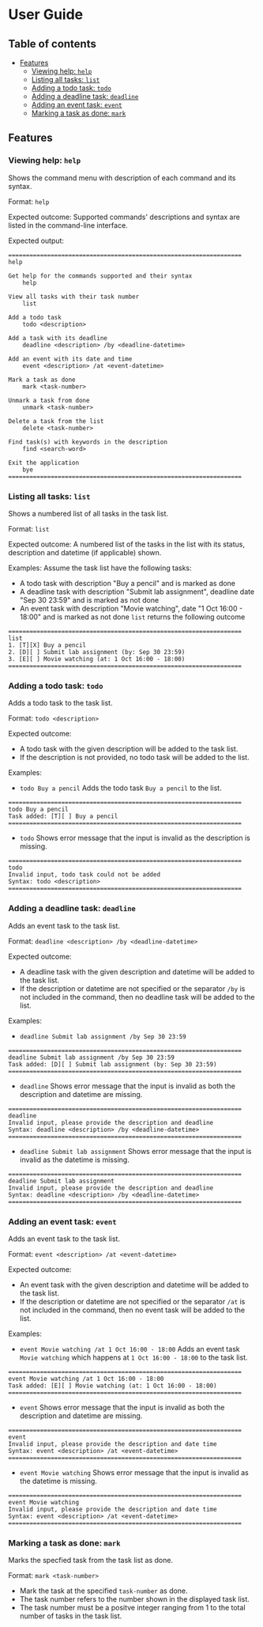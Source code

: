 # User Guide

## Table of contents

* [Features](#features)
    * [Viewing help: `help`](#viewing-help-help)
    * [Listing all tasks: `list`](#listing-all-tasks-list)
    * [Adding a todo task: `todo`](#adding-a-todo-task-todo)
    * [Adding a deadline task: `deadline`](#adding-a-deadline-task-deadline)
    * [Adding an event task: `event`](#adding-an-event-task-event)
    * [Marking a task as done: `mark`](#marking-a-task-as-done-mark)

## Features

### Viewing help: `help`

Shows the command menu with description of each command and its syntax.

Format: `help`

Expected outcome: 
Supported commands' descriptions and syntax are listed in the command-line interface.

Expected output:
```
==================================================================
help

Get help for the commands supported and their syntax
    help

View all tasks with their task number
    list

Add a todo task
    todo <description>

Add a task with its deadline
    deadline <description> /by <deadline-datetime>

Add an event with its date and time
    event <description> /at <event-datetime>

Mark a task as done
    mark <task-number>

Unmark a task from done
    unmark <task-number>

Delete a task from the list
    delete <task-number>

Find task(s) with keywords in the description
    find <search-word>

Exit the application
    bye
==================================================================
```

### Listing all tasks: `list`

Shows a numbered list of all tasks in the task list.

Format: `list`

Expected outcome: A numbered list of the tasks in the list with its status, description and datetime (if applicable) shown.

Examples:
Assume the task list have the following tasks:
* A todo task with description "Buy a pencil" and is marked as done
* A deadline task with description "Submit lab assignment", deadline date "Sep 30 23:59" and is marked as not done
* An event task with description "Movie watching", date "1 Oct 16:00 - 18:00" and is marked as not done
`list` returns the following outcome
```
==================================================================
list
1. [T][X] Buy a pencil
2. [D][ ] Submit lab assignment (by: Sep 30 23:59)
3. [E][ ] Movie watching (at: 1 Oct 16:00 - 18:00)
==================================================================
```

### Adding a todo task: `todo`

Adds a todo task to the task list.

Format: `todo <description>`

Expected outcome: 
* A todo task with the given description will be added to the task list. 
* If the description is not provided, no todo task will be added to the list.

Examples:
* `todo Buy a pencil` Adds the todo task `Buy a pencil` to the list.
```
==================================================================
todo Buy a pencil
Task added: [T][ ] Buy a pencil
==================================================================
```

* `todo` Shows error message that the input is invalid as the description is missing.
```
==================================================================
todo
Invalid input, todo task could not be added
Syntax: todo <description>
==================================================================
```

### Adding a deadline task: `deadline`

Adds an event task to the task list.

Format: `deadline <description> /by <deadline-datetime>`

Expected outcome:
* A deadline task with the given description and datetime will be added to the task list.
* If the description or datetime are not specified or the separator `/by` is not included in the command, then no deadline task will be added to the list.

Examples:
* `deadline Submit lab assignment /by Sep 30 23:59`
```
==================================================================
deadline Submit lab assignment /by Sep 30 23:59
Task added: [D][ ] Submit lab assignment (by: Sep 30 23:59)
==================================================================
```

* `deadline` Shows error message that the input is invalid as both the description and datetime are missing.
```
==================================================================
deadline
Invalid input, please provide the description and deadline
Syntax: deadline <description> /by <deadline-datetime>
==================================================================
```

* `deadline Submit lab assignment` Shows error message that the input is invalid as the datetime is missing.
```
==================================================================
deadline Submit lab assignment
Invalid input, please provide the description and deadline
Syntax: deadline <description> /by <deadline-datetime>
==================================================================
```

### Adding an event task: `event`

Adds an event task to the task list.

Format: `event <description> /at <event-datetime>`

Expected outcome:
* An event task with the given description and datetime will be added to the task list.
* If the description or datetime are not specified or the separator `/at` is not included in the command, then no event task will be added to the list.

Examples:
* `event Movie watching /at 1 Oct 16:00 - 18:00` Adds an event task `Movie watching` which happens at `1 Oct 16:00 - 18:00` to the task list.
```
==================================================================
event Movie watching /at 1 Oct 16:00 - 18:00
Task added: [E][ ] Movie watching (at: 1 Oct 16:00 - 18:00)
==================================================================
```
* `event` Shows error message that the input is invalid as both the description and datetime are missing.
```
==================================================================
event
Invalid input, please provide the description and date time
Syntax: event <description> /at <event-datetime>
==================================================================
```
* `event Movie watching` Shows error message that the input is invalid as the datetime is missing.
```
==================================================================
event Movie watching
Invalid input, please provide the description and date time
Syntax: event <description> /at <event-datetime>
==================================================================
```

### Marking a task as done: `mark`

Marks the specfied task from the task list as done.

Format: `mark <task-number>`
* Mark the task at the specified `task-number` as done.
* The task number refers to the number shown in the displayed task list.
* The task number must be a positve integer ranging from 1 to the total number of tasks in the task list.
